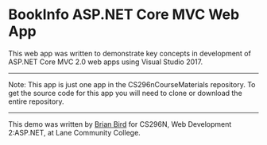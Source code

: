 # BookInfo ASP.NET Core MVC Web App

This web app was written to demonstrate key concepts in development of ASP.NET Core MVC 2.0 web apps using Visual Studio 2017.

----

Note: This app is just one app in the CS296nCourseMaterials repository.
To get the source code for this app you will need to clone or download the entire repository.

----

This demo was written by [Brian Bird](https://birdsbits.blog) for CS296N, Web Development 2:ASP.NET, at Lane Community College.
